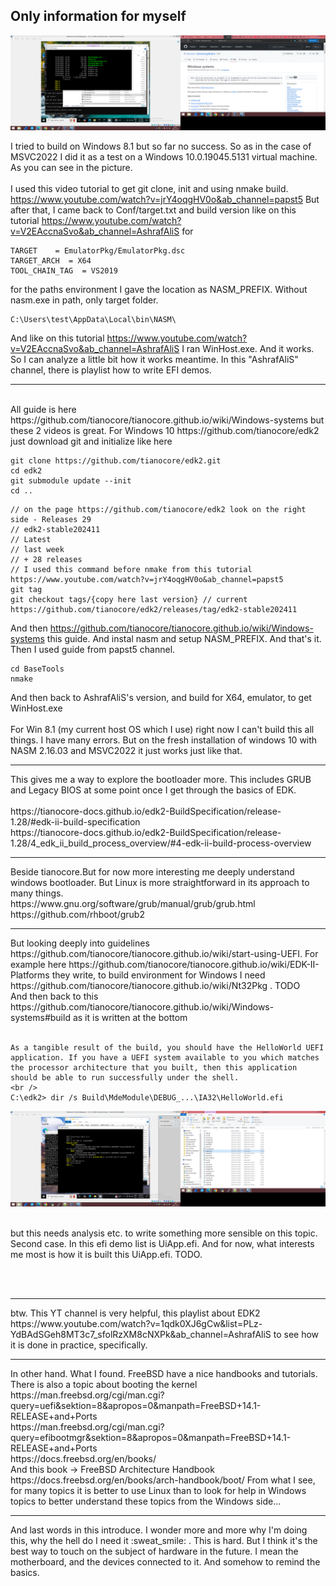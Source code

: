 <h2>Only information for myself</h2>

![dump](https://github.com/KarolDuracz/scratchpad/blob/main/bootloader_x86/tianocore%20EDK2/17%20-%202-11-2024%20-%20edk2.png?raw=true)

I tried to build on Windows 8.1 but so far no success. So as in the case of MSVC2022 I did it as a test on a Windows 10.0.19045.5131 virtual machine. As you can see in the picture.
<br /><br />
I used this video tutorial to get git clone, init and using nmake build. 
https://www.youtube.com/watch?v=jrY4oqgHV0o&ab_channel=papst5
But after that, I came back to Conf/target.txt and build version like on this tutorial https://www.youtube.com/watch?v=V2EAccnaSvo&ab_channel=AshrafAliS for 


```
TARGET    = EmulatorPkg/EmulatorPkg.dsc
TARGET_ARCH  = X64
TOOL_CHAIN_TAG  = VS2019
```

for the paths environment I gave the location as NASM_PREFIX. Without nasm.exe in path, only target folder.

```
C:\Users\test\AppData\Local\bin\NASM\
```

And like on this tutorial https://www.youtube.com/watch?v=V2EAccnaSvo&ab_channel=AshrafAliS I ran WinHost.exe. And it works. So I can analyze a little bit how it works meantime. In this "AshrafAliS" channel, there is playlist how to write EFI demos.
<br />
<hr >
<br />
All guide is here https://github.com/tianocore/tianocore.github.io/wiki/Windows-systems but these 2 videos is great. For Windows 10 https://github.com/tianocore/edk2 just download git and initialize like here

```
git clone https://github.com/tianocore/edk2.git
cd edk2
git submodule update --init
cd ..
```

```
// on the page https://github.com/tianocore/edk2 look on the right side - Releases 29
// edk2-stable202411
// Latest
// last week
// + 28 releases
// I used this command before nmake from this tutorial https://www.youtube.com/watch?v=jrY4oqgHV0o&ab_channel=papst5
git tag
git checkout tags/{copy here last version} // current https://github.com/tianocore/edk2/releases/tag/edk2-stable202411
```

And then https://github.com/tianocore/tianocore.github.io/wiki/Windows-systems this guide. And instal nasm and setup NASM_PREFIX. And that's it. Then I used guide from papst5 channel.

```
cd BaseTools
nmake
```

And then back to AshrafAliS's version, and build for X64, emulator, to get WinHost.exe
 <br /><br />
For Win 8.1 (my current host OS which I use) right now I can't build this all things. I have many errors. But on the fresh installation of windows 10 with NASM 2.16.03 and MSVC2022 it just works just like that.

<hr>
This gives me a way to explore the bootloader more. This includes GRUB and Legacy BIOS at some point once I get through the basics of EDK.
<br /><br />
https://tianocore-docs.github.io/edk2-BuildSpecification/release-1.28/#edk-ii-build-specification <br />
https://tianocore-docs.github.io/edk2-BuildSpecification/release-1.28/4_edk_ii_build_process_overview/#4-edk-ii-build-process-overview
<hr >
Beside tianocore.But for now more interesting me deeply understand windows bootloader. But Linux is more straightforward in its approach to many things. <br />
https://www.gnu.org/software/grub/manual/grub/grub.html <br />
https://github.com/rhboot/grub2
<hr>
But looking deeply into guidelines https://github.com/tianocore/tianocore.github.io/wiki/start-using-UEFI. For example here 
https://github.com/tianocore/tianocore.github.io/wiki/EDK-II-Platforms they write, to build environment for Windows I need https://github.com/tianocore/tianocore.github.io/wiki/Nt32Pkg . TODO  <br />
And then back to this https://github.com/tianocore/tianocore.github.io/wiki/Windows-systems#build as it is written at the bottom 
<br /><br />

```
As a tangible result of the build, you should have the HelloWorld UEFI application. If you have a UEFI system available to you which matches the processor architecture that you built, then this application should be able to run successfully under the shell.
<br />
C:\edk2> dir /s Build\MdeModule\DEBUG_...\IA32\HelloWorld.efi
```


![dump](https://github.com/KarolDuracz/scratchpad/blob/main/bootloader_x86/tianocore%20EDK2/19%20-%202-11-2024%20-%20edk2%20test.png?raw=true)

<br />
but this needs analysis etc. to write something more sensible on this topic. Second case. In this efi demo list is UiApp.efi. And for now, what interests me most is how it is built this UiApp.efi. TODO.

<br /><br />
<hr>
btw. This YT channel is very helpful, this playlist about EDK2 https://www.youtube.com/watch?v=1qdk0XJ6gCw&list=PLz-YdBAdSGeh8MT3c7_sfolRzXM8cNXPk&ab_channel=AshrafAliS to see how it is done in practice, specifically. 
<hr>
In other hand. What I found. FreeBSD have a nice handbooks and tutorials.  There is also a topic about booting the kernel
https://man.freebsd.org/cgi/man.cgi?query=uefi&sektion=8&apropos=0&manpath=FreeBSD+14.1-RELEASE+and+Ports <br />
https://man.freebsd.org/cgi/man.cgi?query=efibootmgr&sektion=8&apropos=0&manpath=FreeBSD+14.1-RELEASE+and+Ports <br />
https://docs.freebsd.org/en/books/ <br />
And this book -> FreeBSD Architecture Handbook
https://docs.freebsd.org/en/books/arch-handbook/boot/
From what I see, for many topics it is better to use Linux than to look for help in Windows topics to better understand these topics from the Windows side...

<hr>
And last words in this introduce. I wonder more and more why I'm doing this, why the hell do I need it  :sweat_smile: . This is hard. But I think it's the best way to touch on the subject of hardware in the future. I mean the motherboard, and the devices connected to it. And somehow to remind the basics. 
